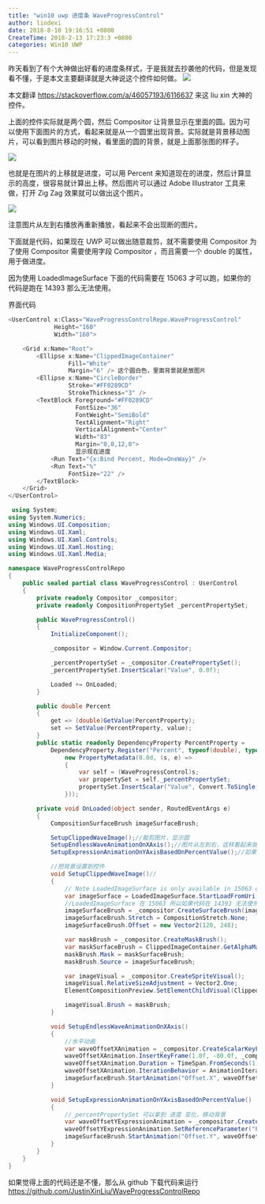 ```yaml
---
title: "win10 uwp 进度条 WaveProgressControl"
author: lindexi
date: 2018-8-10 19:16:51 +0800
CreateTime: 2018-2-13 17:23:3 +0800
categories: Win10 UWP
---
```


昨天看到了有个大神做出好看的进度条样式，于是我就去抄袭他的代码，但是发现看不懂，于是本文主要翻译就是大神说这个控件如何做。
![](http://image.acmx.xyz/0f822922-f86b-98e3-4682-30bbe3160e6a%2Fenyb.gif)

<!--more-->



本文翻译 https://stackoverflow.com/a/46057193/6116637 来这 liu xin 大神的控件。

上面的控件实际就是两个圆，然后 Compositor 让背景显示在里面的圆。因为可以使用下面图片的方式，看起来就是从一个圆里出现背景。实际就是背景移动图片，可以看到图片移动的时候，看里面的圆的背景，就是上面那张图的样子。

![](http://image.acmx.xyz/0f822922-f86b-98e3-4682-30bbe3160e6a%2Fbrmx.gif)

也就是在图片的上移就是进度，可以用 Percent 来知道现在的进度，然后计算显示的高度，很容易就计算出上移。然后图片可以通过 Adobe Illustrator 工具来做，打开 Zig Zag 效果就可以做出这个图片。

![](http://image.acmx.xyz/0f822922-f86b-98e3-4682-30bbe3160e6a%2F201791016335.jpg)

注意图片从左到右播放再重新播放，看起来不会出现断的图片。

下面就是代码，如果现在 UWP 可以做出随意裁剪，就不需要使用 Compositor 为了使用 Compositor 需要使用字段 Compositor ，而且需要一个 double 的属性，用于做进度。

因为使用 LoadedImageSurface 下面的代码需要在 15063 才可以跑，如果你的代码是跑在 14393 那么无法使用。

界面代码


```csharp
<UserControl x:Class="WaveProgressControlRepo.WaveProgressControl"
             Height="160"
             Width="160">

    <Grid x:Name="Root">
        <Ellipse x:Name="ClippedImageContainer"
                 Fill="White"
                 Margin="6" /> 这个圆白色，里面背景就是放图片
        <Ellipse x:Name="CircleBorder"
                 Stroke="#FF0289CD"
                 StrokeThickness="3" />
        <TextBlock Foreground="#FF0289CD"
                   FontSize="36"
                   FontWeight="SemiBold"
                   TextAlignment="Right"
                   VerticalAlignment="Center"
                   Width="83"
                   Margin="0,0,12,0">
                   显示现在进度
            <Run Text="{x:Bind Percent, Mode=OneWay}" />
            <Run Text="%"
                 FontSize="22" />
        </TextBlock>
    </Grid>
</UserControl> 
```


```csharp
 using System;
using System.Numerics;
using Windows.UI.Composition;
using Windows.UI.Xaml;
using Windows.UI.Xaml.Controls;
using Windows.UI.Xaml.Hosting;
using Windows.UI.Xaml.Media;

namespace WaveProgressControlRepo
{
	public sealed partial class WaveProgressControl : UserControl
	{
		private readonly Compositor _compositor;
		private readonly CompositionPropertySet _percentPropertySet;

		public WaveProgressControl()
		{
			InitializeComponent();

			_compositor = Window.Current.Compositor;

			_percentPropertySet = _compositor.CreatePropertySet();
			_percentPropertySet.InsertScalar("Value", 0.0f);

			Loaded += OnLoaded;
		}

		public double Percent
		{
			get => (double)GetValue(PercentProperty);
			set => SetValue(PercentProperty, value);
		}
		public static readonly DependencyProperty PercentProperty =
			DependencyProperty.Register("Percent", typeof(double), typeof(WaveProgressControl),
				new PropertyMetadata(0.0d, (s, e) =>
				{
					var self = (WaveProgressControl)s;
					var propertySet = self._percentPropertySet;
					propertySet.InsertScalar("Value", Convert.ToSingle(e.NewValue) / 100);
				}));

		private void OnLoaded(object sender, RoutedEventArgs e)
		{
			CompositionSurfaceBrush imageSurfaceBrush;

			SetupClippedWaveImage();//裁剪图片，显示圆
			SetupEndlessWaveAnimationOnXAxis();//图片从左到右，这样看起来就不会断
			SetupExpressionAnimationOnYAxisBasedOnPercentValue();//如果进度修改了，那么移动图片

            //把背景设置到控件
			void SetupClippedWaveImage()//
            {
				// Note LoadedImageSurface is only available in 15063 onward.
				var imageSurface = LoadedImageSurface.StartLoadFromUri(new Uri(BaseUri, "ms-appx:///Assets/wave.png"));
                //LoadedImageSurface 在 15063 所以如果代码在 14393 无法使用
                imageSurfaceBrush = _compositor.CreateSurfaceBrush(imageSurface);
				imageSurfaceBrush.Stretch = CompositionStretch.None;
				imageSurfaceBrush.Offset = new Vector2(120, 248);

				var maskBrush = _compositor.CreateMaskBrush();
				var maskSurfaceBrush = ClippedImageContainer.GetAlphaMask(); // CompositionSurfaceBrush
				maskBrush.Mask = maskSurfaceBrush;
				maskBrush.Source = imageSurfaceBrush;

				var imageVisual = _compositor.CreateSpriteVisual();
				imageVisual.RelativeSizeAdjustment = Vector2.One;
				ElementCompositionPreview.SetElementChildVisual(ClippedImageContainer, imageVisual);

				imageVisual.Brush = maskBrush;
			}

			void SetupEndlessWaveAnimationOnXAxis()
			{
                //水平动画
				var waveOffsetXAnimation = _compositor.CreateScalarKeyFrameAnimation();
				waveOffsetXAnimation.InsertKeyFrame(1.0f, -80.0f, _compositor.CreateLinearEasingFunction());
				waveOffsetXAnimation.Duration = TimeSpan.FromSeconds(1);//一秒重复一次
				waveOffsetXAnimation.IterationBehavior = AnimationIterationBehavior.Forever;
				imageSurfaceBrush.StartAnimation("Offset.X", waveOffsetXAnimation);
			}

			void SetupExpressionAnimationOnYAxisBasedOnPercentValue()
			{
                //_percentPropertySet 可以拿到 进度 变化，移动背景
                var waveOffsetYExpressionAnimation = _compositor.CreateExpressionAnimation("Lerp(248.0f, 120.0f, Percent.Value)");
				waveOffsetYExpressionAnimation.SetReferenceParameter("Percent", _percentPropertySet);
				imageSurfaceBrush.StartAnimation("Offset.Y", waveOffsetYExpressionAnimation);
			}
		}
	}
}

```

如果觉得上面的代码还是不懂，那么从 github 下载代码来运行 https://github.com/JustinXinLiu/WaveProgressControlRepo

